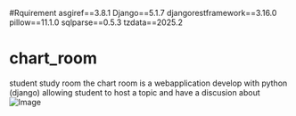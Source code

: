 #Rquirement
asgiref==3.8.1
Django==5.1.7
djangorestframework==3.16.0
pillow==11.1.0
sqlparse==0.5.3
tzdata==2025.2


# chart_room
student study room 
the chart room is a webapplication develop with python (django) allowing student to host a topic and have a discusion about
![Image](https://github.com/user-attachments/assets/0ba4b668-c642-4d70-8784-9835acb8f46c)


